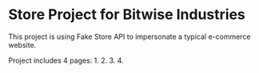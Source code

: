 # Store Project for Bitwise Industries 


This project is using Fake Store API to impersonate a typical e-commerce website.

Project includes 4 pages:
1.
2.
3.
4.
